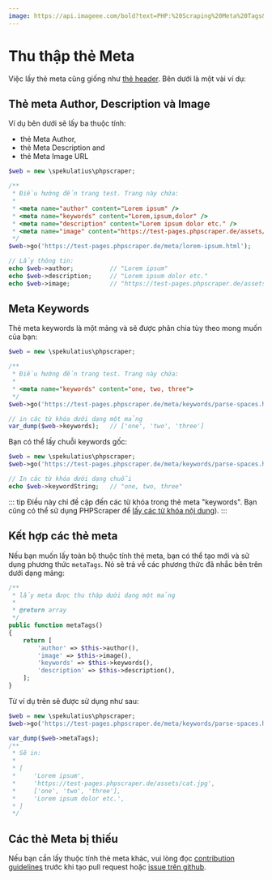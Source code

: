 ```yaml
---
image: https://api.imageee.com/bold?text=PHP:%20Scraping%20Meta%20Tags&bg_image=https://images.unsplash.com/photo-1542762933-ab3502717ce7
---
```


# Thu thập thẻ Meta

Việc lấy thẻ meta cũng giống như [thẻ header](/examples/scrape-header-tags.html). Bên dưới là một vài ví dụ:

## Thẻ meta Author, Description và Image

Ví dụ bên dưới sẽ lấy ba thuộc tính:

- thẻ Meta Author,
- thẻ Meta Description and
- thẻ Meta Image URL

```php
$web = new \spekulatius\phpscraper;

/**
 * Điều hướng đến trang test. Trang này chứa:
 *
 * <meta name="author" content="Lorem ipsum" />
 * <meta name="keywords" content="Lorem,ipsum,dolor" />
 * <meta name="description" content="Lorem ipsum dolor etc." />
 * <meta name="image" content="https://test-pages.phpscraper.de/assets/cat.jpg" />
 */
$web->go('https://test-pages.phpscraper.de/meta/lorem-ipsum.html');

// Lấy thông tin:
echo $web->author;          // "Lorem ipsum"
echo $web->description;     // "Lorem ipsum dolor etc."
echo $web->image;           // "https://test-pages.phpscraper.de/assets/cat.jpg"
```

## Meta Keywords

Thẻ meta keywords là một mảng và sẽ được phân chia tùy theo mong muốn của bạn:

```php
$web = new \spekulatius\phpscraper;

/**
 * Điều hướng đến trang test. Trang này chứa:
 *
 * <meta name="keywords" content="one, two, three">
 */
$web->go('https://test-pages.phpscraper.de/meta/keywords/parse-spaces.html');

// in các từ khóa dưới dạng một mảng
var_dump($web->keywords);   // ['one', 'two', 'three']
```

Bạn có thể lấy chuỗi keywords gốc:

```php
$web = new \spekulatius\phpscraper;
$web->go('https://test-pages.phpscraper.de/meta/keywords/parse-spaces.html');

// In các từ khóa dưới dạng chuỗi
echo $web->keywordString;   // "one, two, three"
```

::: tip
Điều này chỉ đề cập đến các từ khóa trong thẻ meta "keywords". Bạn cũng có thể sử dụng PHPScraper để [lấy các từ khóa nội dung](/examples/extract-keywords.html)).
:::

## Kết hợp các thẻ meta

Nếu bạn muốn lấy toàn bộ thuộc tính thẻ meta, bạn có thể tạo mới và sử dụng phương thức `metaTags`. Nó sẽ trả về các phương thức đã nhắc bên trên dưới dạng mảng:

```php
/**
 * lấy meta được thu thập dưới dạng một mảng
 *
 * @return array
 */
public function metaTags()
{
    return [
        'author' => $this->author(),
        'image' => $this->image(),
        'keywords' => $this->keywords(),
        'description' => $this->description(),
    ];
}
```

Từ ví dụ trên sẽ được sử dụng như sau:

```php
$web = new \spekulatius\phpscraper;
$web->go('https://test-pages.phpscraper.de/meta/keywords/parse-spaces.html');

var_dump($web->metaTags);
/**
 * Sẽ in:
 *
 * [
 *     'Lorem ipsum',
 *     'https://test-pages.phpscraper.de/assets/cat.jpg',
 *     ['one', 'two', 'three'],
 *     'Lorem ipsum dolor etc.',
 * ]
 */
```

## Các thẻ Meta bị thiếu

Nếu bạn cần lấy thuộc tính thẻ meta khác, vui lòng đọc [contribution guidelines](/contributing.html) trước khi tạo pull request hoặc [issue trên github](https://github.com/spekulatius/phpscraper/issues).
